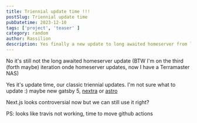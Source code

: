 ```yaml
---
title: Triennial update time !!! 
postSlug: Triennial update time
pubDatetime: 2023-12-10
tags: ['project', 'teaser' ]
category: random 
author: Rassilion 
description: Yes finally a new update to long awaited homeserver from last post! NO it's not that...
---
```

No it's still not the long awaited homeserver update (BTW I'm on the third (forth maybe) iteration onde homeserver updates, now I have a Terramaster NAS)

Yes it's update time, our classic triennial updates. I'm not sure what to update :) maybe new gatsby 5, [nextra](https://nextra.site/) or [astro](https://astro.build/)

Next.js looks controversial now but we can still use it right?

PS: looks like travis not working, time to move github actions